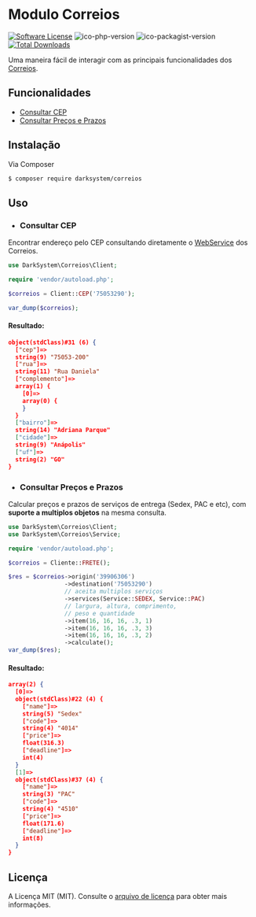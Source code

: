 # Modulo Correios 

[![Software License][ico-license]](LICENSE.md)
![ico-php-version]
![ico-packagist-version]
[![Total Downloads][ico-downloads]][link-downloads]


Uma maneira fácil de interagir com as principais funcionalidades dos [Correios](https://www.correios.com.br).

## Funcionalidades

- [Consultar CEP](#consultar-cep)
- [Consultar Preços e Prazos](#consultar-preços-e-prazos)

## Instalação

Via Composer

``` bash
$ composer require darksystem/correios
```

## Uso

- ### Consultar CEP

Encontrar endereço pelo CEP consultando diretamente o [WebService][correios-sigep] dos Correios.

``` php
use DarkSystem\Correios\Client;

require 'vendor/autoload.php';

$correios = Client::CEP('75053290');

var_dump($correios);
```

#### Resultado:

```json
object(stdClass)#31 (6) {
  ["cep"]=>
  string(9) "75053-200"
  ["rua"]=>
  string(11) "Rua Daniela"
  ["complemento"]=>
  array(1) {
    [0]=>
    array(0) {
    }
  }
  ["bairro"]=>
  string(14) "Adriana Parque"
  ["cidade"]=>
  string(9) "Anápolis"
  ["uf"]=>
  string(2) "GO"
}
```

- ### Consultar Preços e Prazos

Calcular preços e prazos de serviços de entrega (Sedex, PAC e etc), com **suporte a multiplos objetos** na mesma consulta.

``` php
use DarkSystem\Correios\Client;
use DarkSystem\Correios\Service;

require 'vendor/autoload.php';

$correios = Cliente::FRETE();

$res = $correios->origin('39906306')
                ->destination('75053290')
                // aceita multiplos serviços
                ->services(Service::SEDEX, Service::PAC)
                // largura, altura, comprimento, 
                // peso e quantidade
                ->item(16, 16, 16, .3, 1) 
                ->item(16, 16, 16, .3, 3)
                ->item(16, 16, 16, .3, 2)
                ->calculate();
var_dump($res);
```

#### Resultado:

``` json
array(2) {
  [0]=>
  object(stdClass)#22 (4) {
    ["name"]=>
    string(5) "Sedex"
    ["code"]=>
    string(4) "4014"
    ["price"]=>
    float(316.3)
    ["deadline"]=>
    int(4)
  }
  [1]=>
  object(stdClass)#37 (4) {
    ["name"]=>
    string(3) "PAC"
    ["code"]=>
    string(4) "4510"
    ["price"]=>
    float(171.6)
    ["deadline"]=>
    int(8)
  }
}
```

## Licença

A Licença MIT (MIT). Consulte o [arquivo de licença](LICENSE) para obter mais informações.

[ico-license]: https://img.shields.io/badge/license-MIT-brightgreen.svg?style=flat-square
[ico-php-version]: https://img.shields.io/packagist/dependency-v/darksystemtecnologia/correios/php?style=flat-square
[ico-downloads]: https://img.shields.io/packagist/dt/darksystemtecnologia/correios?style=flat-square
[ico-packagist-version]: https://img.shields.io/packagist/v/darksystemtecnologia/correios?style=flat-square

[correios-sigep]: https://apps.correios.com.br/SigepMasterJPA/AtendeClienteService/AtendeCliente?wsdl
[link-downloads]: https://packagist.org/packages/darksystemtecnologia/correios